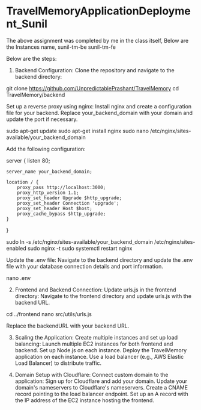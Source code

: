 # TravelMemoryApplicationDeployment_Sunil

The above assignment was completed by me in the class itself,
Below are the Instances name,
sunil-tm-be
sunil-tm-fe


Below are the steps:
1. Backend Configuration:
Clone the repository and navigate to the backend directory:

git clone https://github.com/UnpredictablePrashant/TravelMemory
cd TravelMemory/backend

Set up a reverse proxy using nginx:
Install nginx and create a configuration file for your backend. Replace your_backend_domain with your domain and update the port if necessary.

sudo apt-get update
sudo apt-get install nginx
sudo nano /etc/nginx/sites-available/your_backend_domain


Add the following configuration:

server {
    listen 80;

    server_name your_backend_domain;

    location / {
        proxy_pass http://localhost:3000;
        proxy_http_version 1.1;
        proxy_set_header Upgrade $http_upgrade;
        proxy_set_header Connection 'upgrade';
        proxy_set_header Host $host;
        proxy_cache_bypass $http_upgrade;
    }
}

sudo ln -s /etc/nginx/sites-available/your_backend_domain /etc/nginx/sites-enabled
sudo nginx -t
sudo systemctl restart nginx


Update the .env file:
Navigate to the backend directory and update the .env file with your database connection details and port information.

nano .env


2. Frontend and Backend Connection:
Update urls.js in the frontend directory:
Navigate to the frontend directory and update urls.js with the backend URL.

cd ../frontend
nano src/utils/urls.js

Replace the backendURL with your backend URL.

3. Scaling the Application:
Create multiple instances and set up load balancing:
Launch multiple EC2 instances for both frontend and backend.
Set up Node.js on each instance.
Deploy the TravelMemory application on each instance.
Use a load balancer (e.g., AWS Elastic Load Balancer) to distribute traffic.


4. Domain Setup with Cloudflare:
Connect custom domain to the application:
Sign up for Cloudflare and add your domain.
Update your domain's nameservers to Cloudflare's nameservers.
Create a CNAME record pointing to the load balancer endpoint.
Set up an A record with the IP address of the EC2 instance hosting the frontend.



